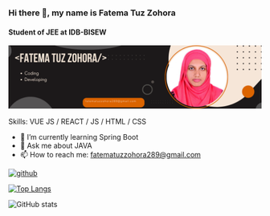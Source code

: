 ### Hi there 👋, my name is Fatema Tuz Zohora
#### Student of JEE at IDB-BISEW
![Student of JEE at IDB-BISEW](https://github.com/fatemazohor/fatemazohor/blob/main/github%20banner.png)


Skills: VUE JS / REACT / JS / HTML / CSS

- 🌱 I’m currently learning Spring Boot 
- 💬 Ask me about JAVA 
- 📫 How to reach me: fatematuzzohora289@gmail.com 


[<img src='https://cdn.jsdelivr.net/npm/simple-icons@3.0.1/icons/github.svg' alt='github' height='40'>](https://github.com/fatemazohor)  

[![Top Langs](https://github-readme-stats.vercel.app/api/top-langs/?username=fatemazohor)](https://github.com/anuraghazra/github-readme-stats)

![GitHub stats](https://github-stats-alpha.vercel.app/api?username=fatemazohor)  

